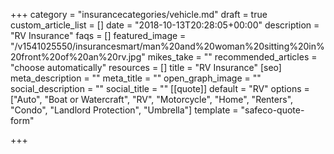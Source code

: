 +++
category = "insurancecategories/vehicle.md"
draft = true
custom_article_list = []
date = "2018-10-13T20:28:05+00:00"
description = "RV Insurance"
faqs = []
featured_image = "/v1541025550/insurancesmart/man%20and%20woman%20sitting%20in%20front%20of%20an%20rv.jpg"
mikes_take = ""
recommended_articles = "choose automatically"
resources = []
title = "RV Insurance"
[seo]
meta_description = ""
meta_title = ""
open_graph_image = ""
social_description = ""
social_title = ""
[[quote]]
default = "RV"
options = ["Auto", "Boat or Watercraft", "RV", "Motorcycle", "Home", "Renters", "Condo", "Landlord Protection", "Umbrella"]
template = "safeco-quote-form"

+++
